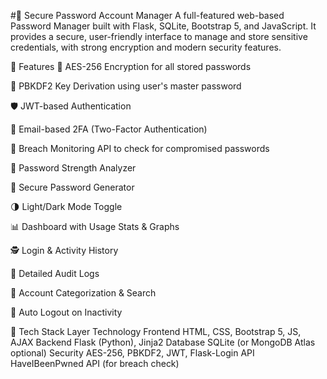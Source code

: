 #🔐 Secure Password Account Manager
A full-featured web-based Password Manager built with Flask, SQLite, Bootstrap 5, and JavaScript. It provides a secure, user-friendly interface to manage and store sensitive credentials, with strong encryption and modern security features.

🚀 Features
🔑 AES-256 Encryption for all stored passwords

🧠 PBKDF2 Key Derivation using user's master password

🛡️ JWT-based Authentication

📧 Email-based 2FA (Two-Factor Authentication)

👀 Breach Monitoring API to check for compromised passwords

💪 Password Strength Analyzer

🔢 Secure Password Generator

🌗 Light/Dark Mode Toggle

📊 Dashboard with Usage Stats & Graphs

🕵️ Login & Activity History

📜 Detailed Audit Logs

📂 Account Categorization & Search

🔐 Auto Logout on Inactivity

🧰 Tech Stack
Layer	Technology
Frontend	HTML, CSS, Bootstrap 5, JS, AJAX
Backend	Flask (Python), Jinja2
Database	SQLite (or MongoDB Atlas optional)
Security	AES-256, PBKDF2, JWT, Flask-Login
API	HaveIBeenPwned API (for breach check)
